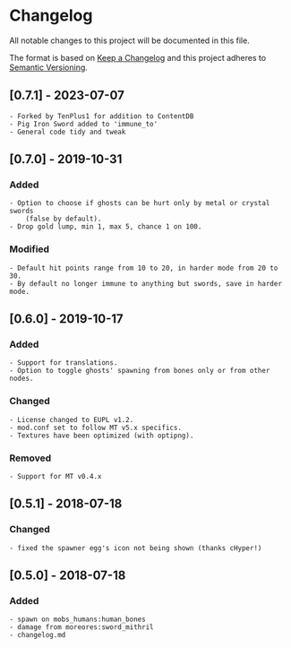 # Changelog
All notable changes to this project will be documented in this file.

The format is based on [Keep a Changelog](http://keepachangelog.com/en/1.0.0/)
and this project adheres to [Semantic Versioning](https://semver.org/).


## [0.7.1] - 2023-07-07

	- Forked by TenPlus1 for addition to ContentDB
	- Pig Iron Sword added to 'immune_to'
	- General code tidy and tweak


## [0.7.0] - 2019-10-31
### Added

	- Option to choose if ghosts can be hurt only by metal or crystal swords  
		(false by default).
	- Drop gold lump, min 1, max 5, chance 1 on 100.

### Modified

	- Default hit points range from 10 to 20, in harder mode from 20 to 30.
	- By default no longer immune to anything but swords, save in harder mode.



## [0.6.0] - 2019-10-17
### Added

	- Support for translations.
	- Option to toggle ghosts' spawning from bones only or from other nodes.

### Changed

	- License changed to EUPL v1.2.
	- mod.conf set to follow MT v5.x specifics.
	- Textures have been optimized (with optipng).

### Removed

	- Support for MT v0.4.x



## [0.5.1] - 2018-07-18
### Changed

	- fixed the spawner egg's icon not being shown (thanks cHyper!)



## [0.5.0] - 2018-07-18
### Added

	- spawn on mobs_humans:human_bones
	- damage from moreores:sword_mithril
	- changelog.md
